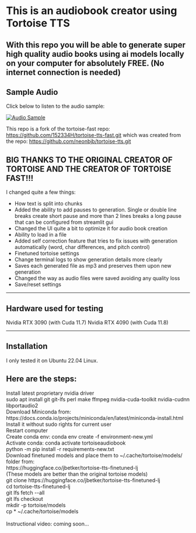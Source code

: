<h1>This is an audiobook creator using Tortoise TTS</h1>
<h2>With this repo you will be able to generate super high quality audio books using ai models locally on your computer for absolutely FREE. (No internet connection is needed)</h2>

## Sample Audio

Click below to listen to the audio sample:

[![Audio Sample](https://img.shields.io/badge/Play-AudioSample-blue.svg)](https://raw.githubusercontent.com/georgecsaszargit/tortoise_audio_book_creator/master/demo.mp3)

This repo is a fork of the tortoise-fast repo: https://github.com/152334H/tortoise-tts-fast.git
which was created from the repo: https://github.com/neonbjb/tortoise-tts.git

<h2>BIG THANKS TO THE ORIGINAL CREATOR OF TORTOISE AND THE CREATOR OF TORTOISE FAST!!!</h2>

I changed quite a few things:
- How text is split into chunks
- Added the ability to add pauses to generation. Single or double line breaks create short pause and more than 2 lines breaks a long pause that can be configured from streamlit gui
- Changed the UI quite a bit to optimize it for audio book creation
- Ability to load in a file
- Added self correction feature that tries to fix issues with generation automatically (word, char differences, and pitch control)
- Finetuned tortoise settings
- Change terminal logs to show generation details more clearly
- Saves each generated file as mp3 and preserves them upon new generation
- Changed the way as audio files were saved avoiding any quality loss
- Save/reset settings

---------------------------------------------------
Hardware used for testing
---------------------------------------------------
Nvidia RTX 3090 (with Cuda 11.7)
Nvidia RTX 4090 (with Cuda 11.8)

---------------------------------------------------
Installation
---------------------------------------------------
I only tested it on Ubuntu 22.04 Linux.

<h2>Here are the steps:</h2>
Install latest proprietary nvidia driver<br>
sudo apt install git git-lfs perl make ffmpeg nvidia-cuda-toolkit nvidia-cudnn libportaudio2<br>
Download Miniconda from: https://docs.conda.io/projects/miniconda/en/latest/miniconda-install.html<br>
Install it without sudo rights for current user<br>
Restart computer<br>
Create conda env: conda env create -f environment-new.yml<br>
Activate conda: conda activate tortoiseaudiobook<br>
python -m pip install -r requirements-new.txt<br>
Download finetuned models and place them to ~/.cache/tortoise/models/ folder from:<br>
https://huggingface.co/jbetker/tortoise-tts-finetuned-lj<br>
(These models are better than the original tortoise models)<br>
git clone https://huggingface.co/jbetker/tortoise-tts-finetuned-lj<br>
cd tortoise-tts-finetuned-lj<br>
git lfs fetch --all<br>
git lfs checkout<br>
mkdir -p tortoise/models<br>
cp * ~/.cache/tortoise/models<br>
<br>
Instructional video: coming soon...<br>
